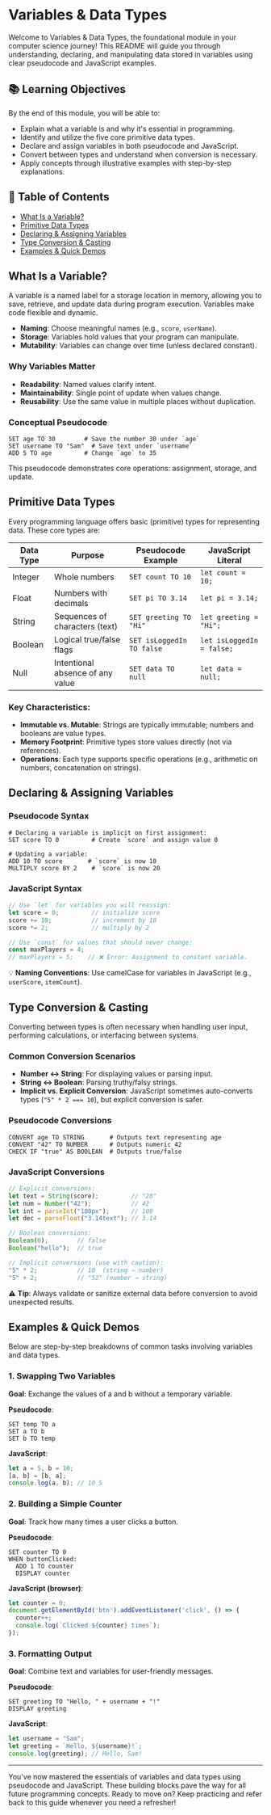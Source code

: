 # Variables & Data Types

Welcome to Variables & Data Types, the foundational module in your computer science journey! This README will guide you through understanding, declaring, and manipulating data stored in variables using clear pseudocode and JavaScript examples.

## 📚 Learning Objectives

By the end of this module, you will be able to:

- Explain what a variable is and why it's essential in programming.
- Identify and utilize the five core primitive data types.
- Declare and assign variables in both pseudocode and JavaScript.
- Convert between types and understand when conversion is necessary.
- Apply concepts through illustrative examples with step-by-step explanations.

## 📖 Table of Contents

- [What Is a Variable?](#what-is-a-variable)
- [Primitive Data Types](#primitive-data-types)
- [Declaring & Assigning Variables](#declaring--assigning-variables)
- [Type Conversion & Casting](#type-conversion--casting)
- [Examples & Quick Demos](#examples--quick-demos)

## What Is a Variable?

A variable is a named label for a storage location in memory, allowing you to save, retrieve, and update data during program execution. Variables make code flexible and dynamic.

- **Naming**: Choose meaningful names (e.g., `score`, `userName`).
- **Storage**: Variables hold values that your program can manipulate.
- **Mutability**: Variables can change over time (unless declared constant).

### Why Variables Matter

- **Readability**: Named values clarify intent.
- **Maintainability**: Single point of update when values change.
- **Reusability**: Use the same value in multiple places without duplication.

### Conceptual Pseudocode

```
SET age TO 30        # Save the number 30 under `age`
SET username TO "Sam"  # Save text under `username`
ADD 5 TO age         # Change `age` to 35
```

This pseudocode demonstrates core operations: assignment, storage, and update.

## Primitive Data Types

Every programming language offers basic (primitive) types for representing data. These core types are:

| Data Type | Purpose | Pseudocode Example | JavaScript Literal |
|-----------|---------|-------------------|-------------------|
| Integer | Whole numbers | `SET count TO 10` | `let count = 10;` |
| Float | Numbers with decimals | `SET pi TO 3.14` | `let pi = 3.14;` |
| String | Sequences of characters (text) | `SET greeting TO "Hi"` | `let greeting = "Hi";` |
| Boolean | Logical true/false flags | `SET isLoggedIn TO false` | `let isLoggedIn = false;` |
| Null | Intentional absence of any value | `SET data TO null` | `let data = null;` |

### Key Characteristics:

- **Immutable vs. Mutable**: Strings are typically immutable; numbers and booleans are value types.
- **Memory Footprint**: Primitive types store values directly (not via references).
- **Operations**: Each type supports specific operations (e.g., arithmetic on numbers, concatenation on strings).

## Declaring & Assigning Variables

### Pseudocode Syntax

```
# Declaring a variable is implicit on first assignment:
SET score TO 0         # Create `score` and assign value 0

# Updating a variable:
ADD 10 TO score       # `score` is now 10
MULTIPLY score BY 2    # `score` is now 20
```

### JavaScript Syntax

```javascript
// Use `let` for variables you will reassign:
let score = 0;         // initialize score
score += 10;           // increment by 10
score *= 2;            // multiply by 2

// Use `const` for values that should never change:
const maxPlayers = 4;
// maxPlayers = 5;    // ❌ Error: Assignment to constant variable.
```

💡 **Naming Conventions**: Use camelCase for variables in JavaScript (e.g., `userScore`, `itemCount`).

## Type Conversion & Casting

Converting between types is often necessary when handling user input, performing calculations, or interfacing between systems.

### Common Conversion Scenarios

- **Number ↔ String**: For displaying values or parsing input.
- **String ↔ Boolean**: Parsing truthy/falsy strings.
- **Implicit vs. Explicit Conversion**: JavaScript sometimes auto-converts types (`"5" * 2 === 10`), but explicit conversion is safer.

### Pseudocode Conversions

```
CONVERT age TO STRING       # Outputs text representing age
CONVERT "42" TO NUMBER      # Outputs numeric 42
CHECK IF "true" AS BOOLEAN  # Outputs true/false
```

### JavaScript Conversions

```javascript
// Explicit conversions:
let text = String(score);         // "20"
let num = Number("42");           // 42
let int = parseInt("100px");      // 100
let dec = parseFloat("3.14text"); // 3.14

// Boolean conversions:
Boolean(0);        // false
Boolean("hello");  // true

// Implicit conversions (use with caution):
"5" * 2;           // 10  (string → number)
"5" + 2;           // "52" (number → string)
```

⚠️ **Tip**: Always validate or sanitize external data before conversion to avoid unexpected results.

## Examples & Quick Demos

Below are step-by-step breakdowns of common tasks involving variables and data types.

### 1. Swapping Two Variables

**Goal**: Exchange the values of a and b without a temporary variable.

**Pseudocode**:
```
SET temp TO a
SET a TO b
SET b TO temp
```

**JavaScript**:
```javascript
let a = 5, b = 10;
[a, b] = [b, a];
console.log(a, b); // 10 5
```

### 2. Building a Simple Counter

**Goal**: Track how many times a user clicks a button.

**Pseudocode**:
```
SET counter TO 0
WHEN buttonClicked:
  ADD 1 TO counter
  DISPLAY counter
```

**JavaScript (browser)**:
```javascript
let counter = 0;
document.getElementById('btn').addEventListener('click', () => {
  counter++;
  console.log(`Clicked ${counter} times`);
});
```

### 3. Formatting Output

**Goal**: Combine text and variables for user-friendly messages.

**Pseudocode**:
```
SET greeting TO "Hello, " + username + "!"
DISPLAY greeting
```

**JavaScript**:
```javascript
let username = "Sam";
let greeting = `Hello, ${username}!`;
console.log(greeting); // Hello, Sam!
```

---

You've now mastered the essentials of variables and data types using pseudocode and JavaScript. These building blocks pave the way for all future programming concepts. Ready to move on? Keep practicing and refer back to this guide whenever you need a refresher!

